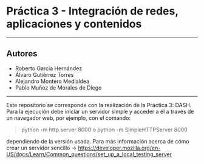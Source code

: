 # Práctica 3 - Integración de redes, aplicaciones y contenidos
***
## Autores
* Roberto García Hernández
* Álvaro Gutiérrez Torres
* Alejandro Montero Medialdea
* Pablo Muñoz de Morales de Diego
***
Este repositorio se corresponde con la realización de la Práctica 3: DASH.
Para la ejecución debe iniciar un servidor simple y acceder a él a través de un navegador web, por ejemplo, con el comando:
> python -m http.server 8000
o 
> python -m SimpleHTTPServer 8000

dependiendo de la versión usada. Para más información acerca de cómo crear un servidor sencillo
-> https://developer.mozilla.org/en-US/docs/Learn/Common_questions/set_up_a_local_testing_server 
